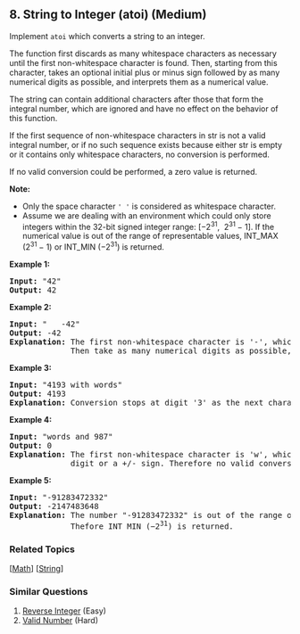 <!--|This file generated by command(leetcode description); DO NOT EDIT.    |-->
<!--+----------------------------------------------------------------------+-->
<!--|@author    Openset <openset.wang@gmail.com>                           |-->
<!--|@link      https://github.com/openset                                 |-->
<!--|@home      https://github.com/openset/leetcode                        |-->
<!--+----------------------------------------------------------------------+-->

## 8. String to Integer (atoi) (Medium)

<p>Implement <code><span>atoi</span></code> which&nbsp;converts a string to an integer.</p>

<p>The function first discards as many whitespace characters as necessary until the first non-whitespace character is found. Then, starting from this character, takes an optional initial plus or minus sign followed by as many numerical digits as possible, and interprets them as a numerical value.</p>

<p>The string can contain additional characters after those that form the integral number, which are ignored and have no effect on the behavior of this function.</p>

<p>If the first sequence of non-whitespace characters in str is not a valid integral number, or if no such sequence exists because either str is empty or it contains only whitespace characters, no conversion is performed.</p>

<p>If no valid conversion could be performed, a zero value is returned.</p>

<p><strong>Note:</strong></p>

<ul>
	<li>Only the space character <code>&#39; &#39;</code> is considered as whitespace character.</li>
	<li>Assume we are dealing with an environment which could only store integers within the 32-bit signed integer range: [&minus;2<sup>31</sup>,&nbsp; 2<sup>31&nbsp;</sup>&minus; 1]. If the numerical value is out of the range of representable values, INT_MAX (2<sup>31&nbsp;</sup>&minus; 1) or INT_MIN (&minus;2<sup>31</sup>) is returned.</li>
</ul>

<p><strong>Example 1:</strong></p>

<pre>
<strong>Input:</strong> &quot;42&quot;
<strong>Output:</strong> 42
</pre>

<p><strong>Example 2:</strong></p>

<pre>
<strong>Input:</strong> &quot;   -42&quot;
<strong>Output:</strong> -42
<strong>Explanation:</strong> The first non-whitespace character is &#39;-&#39;, which is the minus sign.
&nbsp;            Then take as many numerical digits as possible, which gets 42.
</pre>

<p><strong>Example 3:</strong></p>

<pre>
<strong>Input:</strong> &quot;4193 with words&quot;
<strong>Output:</strong> 4193
<strong>Explanation:</strong> Conversion stops at digit &#39;3&#39; as the next character is not a numerical digit.
</pre>

<p><strong>Example 4:</strong></p>

<pre>
<strong>Input:</strong> &quot;words and 987&quot;
<strong>Output:</strong> 0
<strong>Explanation:</strong> The first non-whitespace character is &#39;w&#39;, which is not a numerical 
&nbsp;            digit or a +/- sign. Therefore no valid conversion could be performed.</pre>

<p><strong>Example 5:</strong></p>

<pre>
<strong>Input:</strong> &quot;-91283472332&quot;
<strong>Output:</strong> -2147483648
<strong>Explanation:</strong> The number &quot;-91283472332&quot; is out of the range of a 32-bit signed integer.
&nbsp;            Thefore INT_MIN (&minus;2<sup>31</sup>) is returned.</pre>


### Related Topics
  [[Math](https://github.com/openset/leetcode/tree/master/tag/math/README.md)]
  [[String](https://github.com/openset/leetcode/tree/master/tag/string/README.md)]

### Similar Questions
  1. [Reverse Integer](https://github.com/openset/leetcode/tree/master/problems/reverse-integer) (Easy)
  1. [Valid Number](https://github.com/openset/leetcode/tree/master/problems/valid-number) (Hard)
